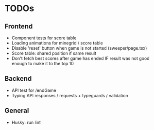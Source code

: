 # TODOs

## Frontend

- Component tests for score table
- Loading animations for minegrid / score table
- Disable 'reset' button when game is not started (sweeper/page.tsx)
- Score table: shared position if same result
- Don't fetch best scores after game has ended IF result was not good enough to make it to the top 10

## Backend

- API test for /endGame
- Typing API responses / requests + typeguards / validation

## General

- Husky: run lint
